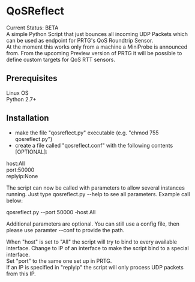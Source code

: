 QoSReflect
==========

Current Status: BETA  
A simple Python Script that just bounces all incoming UDP Packets which can be used as endpoint for PRTG's QoS Roundtrip Sensor.  
At the moment this works only from a machine a MiniProbe is announced from. From the upcoming Preview version of PRTG it will be possible to define custom targets for QoS RTT sensors. 


Prerequisites
-----------------
Linux OS  
Python 2.7+  

Installation
------------
- make the file "qosreflect.py" executable (e.g. "chmod 755 qosreflect.py")
- create a file called "qosreflect.conf" with the following contents [OPTIONAL]:

host:All  
port:50000  
replyip:None  

The script can now be called with parameters to allow several instances running. Just type qosreflect.py --help to see all parameters.
Example call below:

qosreflect.py --port 50000 -host All

Additional parameters are optional. You can still use a config file, then please use paramter --conf to provide the path.

When "host" is set to "All" the script will try to bind to every available interface. Change to IP of an interface to make 
the script bind to a special interface.  
Set "port" to the same one set up in PRTG.  
If an IP is specified in "replyip" the script will only process UDP packets from this IP.  



